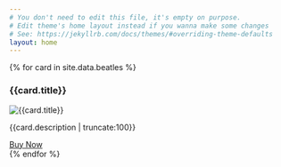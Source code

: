 ```yaml
---
# You don't need to edit this file, it's empty on purpose.
# Edit theme's home layout instead if you wanna make some changes
# See: https://jekyllrb.com/docs/themes/#overriding-theme-defaults
layout: home
---
```

<div class="card-grid">
  {% for card in site.data.beatles %}
  <div class="card-wrapper">
    <div class="card">
      <h3 class="card-title">{{card.title}}</h3>
      <img class="card-image" src="{{card.cover}}" alt="{{card.title}}">
      <p class="card-description">
        {{card.description | truncate:100}}
      </p>
      <a href="#" class="button info">
        Buy Now
      </a>
    </div>
  </div>
  {% endfor %}
</div>
